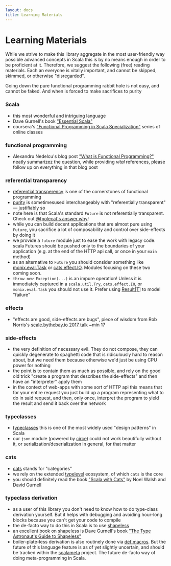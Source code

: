 ```yaml
---
layout: docs
title: Learning Materials
---
```


# Learning Materials

While we strive to make this library aggregate in the most user-friendly way possible advanced concepts in Scala this is by no means enough in order to be proficient at it. Therefore, we suggest the following (free) reading materials. Each an everyone is vitally important, and cannot be skipped, skimmed, or otherwise "disregarded".

Going down the pure functional programming rabbit hole is not easy, and cannot be faked. And when is forced to make sacrifices to purity

### Scala
* this most wonderful and intriguing language
* Dave Gurnell's book ["Essential Scala"](https://underscore.io/training/courses/essential-scala/)
* coursera's ["Functional Programming in Scala Specialization"](https://www.coursera.org/specializations/scala) series of online classes

### functional programming
* Alexandru Nedelcu's blog post ["What is Functional Programming?"](https://alexn.org/blog/2017/10/15/functional-programming.html) neatly summarizez the question, while providing _vital_ references, please follow up on everything in that blog post

### referential transparency
* [referential transperency](https://wiki.haskell.org/Referential_transparency) is one of the cornerstones of functional programming
* [purity](https://en.wikipedia.org/wiki/Pure_function#Pure_functions) is sometimesused interchangeably with "referentially transparent" — justifiably so
* note here is that Scala's standard `Future` is not referentially transparent. Check out [@tpolecat's answer why](https://www.reddit.com/r/scala/comments/3zofjl/why_is_future_totally_unusable/cyns21h/)!
* while you can build decent applications that are almost pure using `Future`, you sacrifice a lot of composability and control over side-effects by doing it
* we provide a `future` module just to ease the work with legacy code. scala Futures should be pushed only to the boundaries of your application (e.g. at the end of the HTTP api call, or once in your `main` method)
* as an alternative to `Future` you should consider something like [monix.eval.Task](https://github.com/monix/monix) or [cats.effect.IO](https://github.com/typelevel/cats-effect). Modules focusing on these two coming soon.
* `throw new Exception(...)` is an impure operation! Unless it is immediately captured in a `scala.util.Try`, `cats.effect.IO`, or `monix.eval.Task` you should not use it. Prefer using [Result[T]](/docs/result.html) to model "failure"

### effects
* "effects are good, side-effects are bugs", piece of wisdom from Rob Norris's [scale.bythebay.io 2017 talk](https://www.youtube.com/watch?v=po3wmq4S15A) ~min 17

### side-effects
* the very definition of necessary evil. They do not compose, they can quickly degenerate to spaghetti code that is ridiculously hard to reason about, but we need them because otherwise we'd just be using CPU power for nothing
* the point is to contain them as much as possible, and rely on the good old trick "create a program that describes the side-effects" and then have an "interpreter" apply them
* in the context of web-apps with some sort of HTTP api this means that for your entire request you just build up a program representing what to do in said request, and then, only once, interpret the program to yield the result and send it back over the network

### typeclasses
* [typeclasses](https://blog.scalac.io/2017/04/19/typeclasses-in-scala.html) this is one of the most widely used "design patterns" in Scala
* our `json` module (powered by [circe](https://github.com/circe/circe)) could not work beautifully without it, or serialization/deserialization in general, for that matter

### cats
* [cats](https://github.com/typelevel/cats) stands for "categories"
* we rely on the extended [typelevel](https://github.com/typelevel) ecosystem, of which `cats` is the core
* you should definitely read the book ["Scala with Cats"](https://underscore.io/training/courses/advanced-scala/) by Noel Walsh and David Gurnell

### typeclass derivation
* as a user of this library you don't need to know how to do type-class derivation yourself. But it helps with debugging and avoiding hour-long blocks because you can't get your code to compile
* the de-facto way to do this in Scala is to use [shapeless](https://github.com/milessabin/shapeless)
* an excellent book on shapeless is Dave Gurnell's book ["The Type Astronaut's Guide to Shapeless"](https://underscore.io/training/courses/advanced-shapeless/)
* boiler-plate-less derivation is also routinely done via [def macros](https://docs.scala-lang.org/overviews/macros/overview.html). But the future of this language feature is as of yet slightly uncertain, and should be tracked within the [scalameta](http://scalameta.org/) project. The future de-facto way of doing meta-programming in Scala.





